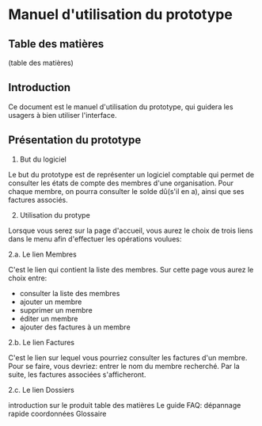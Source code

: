 # Manuel d'utilisation du prototype

## Table des matières

(table des matières)

## Introduction 

Ce document est le manuel d'utilisation du prototype, qui guidera les usagers à bien utiliser l'interface.

## Présentation du prototype

1. But du logiciel

Le but du prototype est de représenter un logiciel comptable qui permet de consulter les états de compte des membres d'une organisation.
Pour chaque membre, on pourra consulter le solde dû(s'il en a), ainsi que ses factures associés.

2. Utilisation du protype

Lorsque vous serez sur la page d'accueil, vous aurez le choix de trois liens dans le menu afin d'effectuer les opérations voulues:

2.a. Le lien Membres

C'est le lien qui contient la liste des membres. Sur cette page vous aurez le choix entre:
 * consulter la liste des membres
 * ajouter un membre
 * supprimer un membre
 * éditer un membre 
 * ajouter des factures à un membre
 
2.b. Le lien Factures

C'est le lien sur lequel vous pourriez consulter les factures d'un membre. Pour se faire, vous devriez: entrer le nom du membre recherché.
Par la suite, les factures associées s'afficheront.

2.c. Le lien Dossiers



introduction sur le produit
table des matières
Le guide
FAQ: dépannage rapide
coordonnées
Glossaire